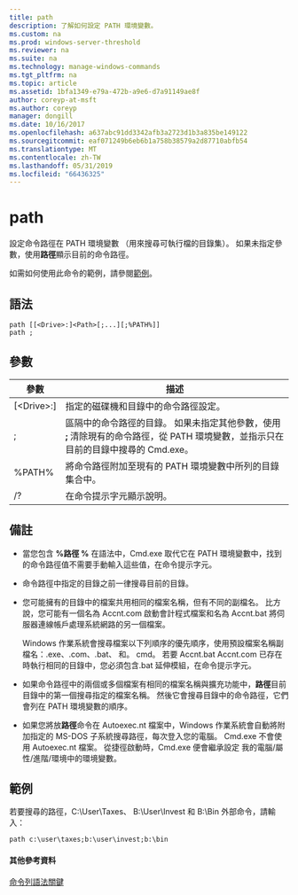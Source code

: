```yaml
---
title: path
description: 了解如何設定 PATH 環境變數。
ms.custom: na
ms.prod: windows-server-threshold
ms.reviewer: na
ms.suite: na
ms.technology: manage-windows-commands
ms.tgt_pltfrm: na
ms.topic: article
ms.assetid: 1bfa1349-e79a-472b-a9e6-d7a91149ae8f
author: coreyp-at-msft
ms.author: coreyp
manager: dongill
ms.date: 10/16/2017
ms.openlocfilehash: a637abc91dd3342afb3a2723d1b3a835be149122
ms.sourcegitcommit: eaf071249b6eb6b1a758b38579a2d87710abfb54
ms.translationtype: MT
ms.contentlocale: zh-TW
ms.lasthandoff: 05/31/2019
ms.locfileid: "66436325"
---
```

# <a name="path"></a>path



設定命令路徑在 PATH 環境變數 （用來搜尋可執行檔的目錄集）。 如果未指定參數，使用**路徑**顯示目前的命令路徑。

如需如何使用此命令的範例，請參閱[範例](#BKMK_examples)。

## <a name="syntax"></a>語法

```
path [[<Drive>:]<Path>[;...][;%PATH%]]
path ;
```

## <a name="parameters"></a>參數

|     參數     |                                                                                                     描述                                                                                                      |
|-------------------|----------------------------------------------------------------------------------------------------------------------------------------------------------------------------------------------------------------------|
| [\<Drive>:]<Path> |                                                                            指定的磁碟機和目錄中的命令路徑設定。                                                                             |
|         ;         | 區隔中的命令路徑的目錄。 如果未指定其他參數，使用 **;** 清除現有的命令路徑，從 PATH 環境變數，並指示只在目前的目錄中搜尋的 Cmd.exe。 |
|      %PATH%       |                                                         將命令路徑附加至現有的 PATH 環境變數中所列的目錄集合中。                                                         |
|        /?         |                                                                                         在命令提示字元顯示說明。                                                                                         |

## <a name="remarks"></a>備註

-   當您包含 **%路徑 %** 在語法中，Cmd.exe 取代它在 PATH 環境變數中，找到的命令路徑值不需要手動輸入這些值，在命令提示字元。
-   命令路徑中指定的目錄之前一律搜尋目前的目錄。
-   您可能擁有的目錄中的檔案共用相同的檔案名稱，但有不同的副檔名。 比方說，您可能有一個名為 Accnt.com 啟動會計程式檔案和名為 Accnt.bat 將伺服器連線帳戶處理系統網路的另一個檔案。

    Windows 作業系統會搜尋檔案以下列順序的優先順序，使用預設檔案名稱副檔名：.exe、.com、.bat、 和。 cmd。 若要 Accnt.bat Accnt.com 已存在時執行相同的目錄中，您必須包含.bat 延伸模組，在命令提示字元。
-   如果命令路徑中的兩個或多個檔案有相同的檔案名稱與擴充功能中，**路徑**目前目錄中的第一個搜尋指定的檔案名稱。 然後它會搜尋目錄中的命令路徑，它們會列在 PATH 環境變數的順序。
-   如果您將放**路徑**命令在 Autoexec.nt 檔案中，Windows 作業系統會自動將附加指定的 MS-DOS 子系統搜尋路徑，每次登入您的電腦。 Cmd.exe 不會使用 Autoexec.nt 檔案。 從捷徑啟動時，Cmd.exe 便會繼承設定 我的電腦/屬性/進階/環境中的環境變數。

## <a name="BKMK_examples"></a>範例

若要搜尋的路徑，C:\User\Taxes、 B:\User\Invest 和 B:\Bin 外部命令，請輸入：

`path c:\user\taxes;b:\user\invest;b:\bin`

#### <a name="additional-references"></a>其他參考資料

[命令列語法關鍵](command-line-syntax-key.md)